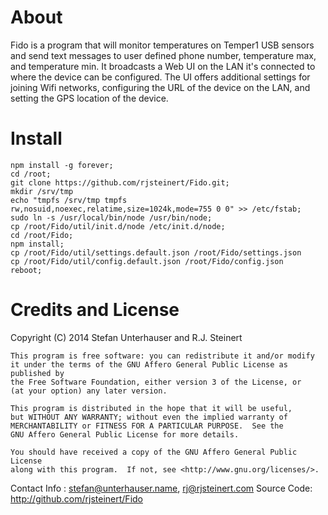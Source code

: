 # About

Fido is a program that will monitor temperatures on Temper1 USB sensors and send text messages to user defined phone number, temperature max, and temperature min.  It broadcasts a Web UI on the LAN it's connected to where the device can be configured.  The UI offers additional settings for joining Wifi networks, configuring the URL of the device on the LAN, and setting the GPS location of the device.


# Install

```
npm install -g forever;
cd /root;
git clone https://github.com/rjsteinert/Fido.git; 
mkdir /srv/tmp
echo "tmpfs /srv/tmp tmpfs rw,nosuid,noexec,relatime,size=1024k,mode=755 0 0" >> /etc/fstab;
sudo ln -s /usr/local/bin/node /usr/bin/node;
cp /root/Fido/util/init.d/node /etc/init.d/node;
cd /root/Fido;
npm install;
cp /root/Fido/util/settings.default.json /root/Fido/settings.json
cp /root/Fido/util/config.default.json /root/Fido/config.json
reboot;
```

# Credits and License

Copyright (C) 2014 Stefan Unterhauser and R.J. Steinert

    This program is free software: you can redistribute it and/or modify
    it under the terms of the GNU Affero General Public License as published by
    the Free Software Foundation, either version 3 of the License, or
    (at your option) any later version.

    This program is distributed in the hope that it will be useful,
    but WITHOUT ANY WARRANTY; without even the implied warranty of
    MERCHANTABILITY or FITNESS FOR A PARTICULAR PURPOSE.  See the
    GNU Affero General Public License for more details.

    You should have received a copy of the GNU Affero General Public License
    along with this program.  If not, see <http://www.gnu.org/licenses/>.

Contact Info : stefan@unterhauser.name, rj@rjsteinert.com
Source Code: http://github.com/rjsteinert/Fido


